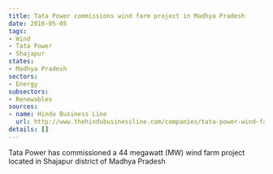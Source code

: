 ```yaml
---
title: Tata Power commissions wind farm project in Madhya Pradesh
date: 2016-05-05
tags:
- Wind
- Tata Power
- Shajapur
states:
- Madhya Pradesh
sectors:
- Energy
subsectors:
- Renewables
sources:
- name: Hindu Business Line
  url: http://www.thehindubusinessline.com/companies/tata-power-wind-farm-project-in-mp/article8537794.ece
details: []
---
```


Tata Power has commissioned a 44 megawatt (MW) wind farm project located in Shajapur district of Madhya Pradesh
